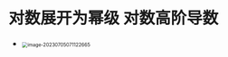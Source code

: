 # 对数展开为幂级 对数高阶导数

* <img src="https://cvp.oss-cn-shanghai.aliyuncs.com/picgo/202307050711785.png" alt="image-20230705071122665" style="zoom: 60%;" />